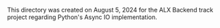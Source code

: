 This directory was created on August 5, 2024 for the ALX Backend track
project regarding Python's Async IO implementation.